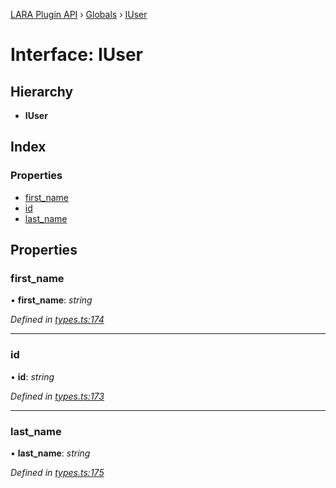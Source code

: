 [LARA Plugin API](../README.md) › [Globals](../globals.md) › [IUser](iuser.md)

# Interface: IUser

## Hierarchy

* **IUser**

## Index

### Properties

* [first_name](iuser.md#first_name)
* [id](iuser.md#id)
* [last_name](iuser.md#last_name)

## Properties

###  first_name

• **first_name**: *string*

*Defined in [types.ts:174](../../../lara-typescript/src/plugin-api/types.ts#L174)*

___

###  id

• **id**: *string*

*Defined in [types.ts:173](../../../lara-typescript/src/plugin-api/types.ts#L173)*

___

###  last_name

• **last_name**: *string*

*Defined in [types.ts:175](../../../lara-typescript/src/plugin-api/types.ts#L175)*
